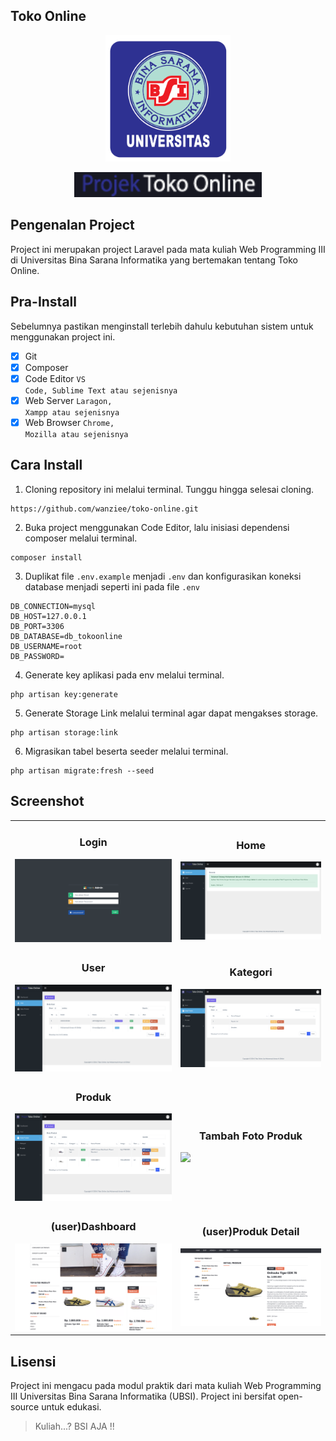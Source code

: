 ## Toko Online

<p align="center"><img src="public/backend/image/logo_ubsi.png" width="200" alt="Logo UBSI"></p>
<p align="center"><img src="public/backend/image/logo_text2.png" width="300" alt="Text Logo Project"></p>

## Pengenalan Project

Project ini merupakan project Laravel pada mata kuliah Web Programming III di Universitas Bina Sarana Informatika yang bertemakan tentang Toko Online.

## Pra-Install

Sebelumnya pastikan menginstall terlebih dahulu kebutuhan sistem untuk menggunakan project ini.

-   [x] Git
-   [x] Composer
-   [x] Code Editor <code>VS Code, Sublime Text atau sejenisnya</code>
-   [x] Web Server <code>Laragon, Xampp atau sejenisnya</code>
-   [x] Web Browser <code>Chrome, Mozilla atau sejenisnya</code>

## Cara Install

1. Cloning repository ini melalui terminal. Tunggu hingga selesai cloning.

```
https://github.com/wanziee/toko-online.git
```

2.  Buka project menggunakan Code Editor, lalu inisiasi dependensi composer melalui terminal.

```
composer install
```

3. Duplikat file `.env.example` menjadi `.env` dan konfigurasikan koneksi database menjadi seperti ini pada file `.env`

```
DB_CONNECTION=mysql
DB_HOST=127.0.0.1
DB_PORT=3306
DB_DATABASE=db_tokoonline
DB_USERNAME=root
DB_PASSWORD=
```

4. Generate key aplikasi pada env melalui terminal.

```
php artisan key:generate
```

5. Generate Storage Link melalui terminal agar dapat mengakses storage.

```
php artisan storage:link
```

6. Migrasikan tabel beserta seeder melalui terminal.

```
php artisan migrate:fresh --seed
```

## Screenshot

<table width="100%">
<tr>
<td><h3 align="center">Login</h3><img src="public/backend/image/screenshot/ss_login.png"></td>
<td><h3 align="center">Home</h3><img src="public/backend/image/screenshot/ss_home.png"></td>
</tr>
<tr>
<td><h3 align="center">User</h3><img src="public/backend/image/screenshot/ss_user.png"></td>
<td><h3 align="center">Kategori</h3><img src="public/backend/image/screenshot/ss_kategori.png"></td>
</tr>
<tr>
<td><h3 align="center">Produk</h3><img src="public/backend/image/screenshot/ss_produk.png"></td>
<td><h3 align="center">Tambah Foto Produk</h3><img src="public/backend/image/screenshot/ss_tambah_gambar_produk.png"></td>
</tr>
<tr>
<td><h3 align="center">(user)Dashboard</h3><img src="public/backend/image/screenshot/ss_user_dashboard.png"></td>
<td><h3 align="center">(user)Produk Detail</h3><img src="public/backend/image/screenshot/ss_produk_detail.png"></td>
</tr>

<!-- <tr>
<td><h3 align="center">Laporan User</h3><img src="public/backend/image/screenshot/ss_laporan_user.png"></td>
<td><h3 align="center">Laporan Produk</h3><img src="public/backend/image/screenshot/ss_laporan_produk.png"></td>
</tr> -->
</table>

## Lisensi

Project ini mengacu pada modul praktik dari mata kuliah Web Programming III Universitas Bina Sarana Informatika (UBSI). Project ini bersifat open-source untuk edukasi.

<blockquote>Kuliah...? BSI AJA !!</blockquote>
